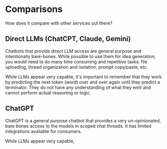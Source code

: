 # Comparisons

How does it compare with other services out there?

## Direct LLMs (ChatCPT, Claude, Gemini)

Chatbots that provide direct LLM access are general purpose and intentionally bare-bones. While possible to use them for
idea generation, you would need to do many time consuming and repetitive tasks: file uploading, thread organization and
isolation, prompt copy/paste, etc.

While LLMs appear very capable, it's important to remember that they work by predicting the next token (word) over and
over again until they predict a terminator. They do not have any understanding of what they emit and cannot perform
actual reasoning or logic.

## ChatGPT

ChatGPT is a general purpose chatbot that provides a very un-opinionated, bare bones access to the models in scoped
chat threads. It has limited integrations available for consumers.

While LLMs appear very capable, 
